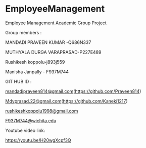 # EmployeeManagement
Employee Management Academic Group Project

Group members :

MANDADI PRAVEEN KUMAR -Q686N337

MUTHYALA DURGA VARAPRASAD-P227E489

Rushikesh koppolu-j893j559

Manisha Janpally - F937M744

GIT HUB ID :

mandadipraveen814@gmail.com(https://github.com/Praveen814)

Mdvprasad.22@gmail.com(https://github.com/Kaneki1217)

rushikeshkoppolu1998@gmail.com

F937M744@wichita.edu

Youtube video link:

https://youtu.be/H20wgXcpf3Q


